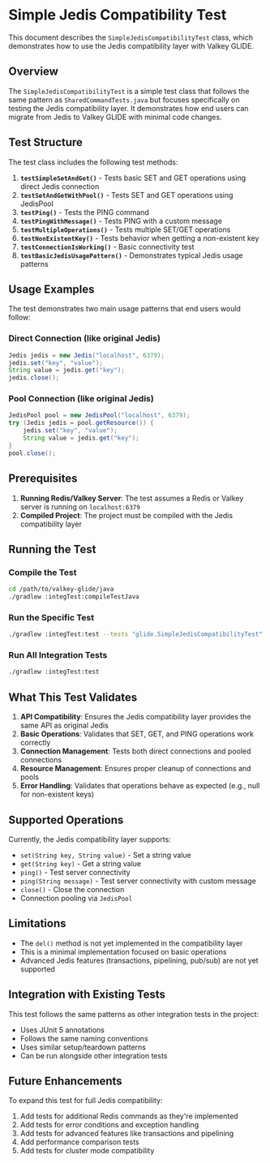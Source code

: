 # Simple Jedis Compatibility Test

This document describes the `SimpleJedisCompatibilityTest` class, which demonstrates how to use the Jedis compatibility layer with Valkey GLIDE.

## Overview

The `SimpleJedisCompatibilityTest` is a simple test class that follows the same pattern as `SharedCommandTests.java` but focuses specifically on testing the Jedis compatibility layer. It demonstrates how end users can migrate from Jedis to Valkey GLIDE with minimal code changes.

## Test Structure

The test class includes the following test methods:

1. **`testSimpleSetAndGet()`** - Tests basic SET and GET operations using direct Jedis connection
2. **`testSetAndGetWithPool()`** - Tests SET and GET operations using JedisPool
3. **`testPing()`** - Tests the PING command
4. **`testPingWithMessage()`** - Tests PING with a custom message
5. **`testMultipleOperations()`** - Tests multiple SET/GET operations
6. **`testNonExistentKey()`** - Tests behavior when getting a non-existent key
7. **`testConnectionIsWorking()`** - Basic connectivity test
8. **`testBasicJedisUsagePattern()`** - Demonstrates typical Jedis usage patterns

## Usage Examples

The test demonstrates two main usage patterns that end users would follow:

### Direct Connection (like original Jedis)
```java
Jedis jedis = new Jedis("localhost", 6379);
jedis.set("key", "value");
String value = jedis.get("key");
jedis.close();
```

### Pool Connection (like original Jedis)
```java
JedisPool pool = new JedisPool("localhost", 6379);
try (Jedis jedis = pool.getResource()) {
    jedis.set("key", "value");
    String value = jedis.get("key");
}
pool.close();
```

## Prerequisites

1. **Running Redis/Valkey Server**: The test assumes a Redis or Valkey server is running on `localhost:6379`
2. **Compiled Project**: The project must be compiled with the Jedis compatibility layer

## Running the Test

### Compile the Test
```bash
cd /path/to/valkey-glide/java
./gradlew :integTest:compileTestJava
```

### Run the Specific Test
```bash
./gradlew :integTest:test --tests "glide.SimpleJedisCompatibilityTest"
```

### Run All Integration Tests
```bash
./gradlew :integTest:test
```

## What This Test Validates

1. **API Compatibility**: Ensures the Jedis compatibility layer provides the same API as original Jedis
2. **Basic Operations**: Validates that SET, GET, and PING operations work correctly
3. **Connection Management**: Tests both direct connections and pooled connections
4. **Resource Management**: Ensures proper cleanup of connections and pools
5. **Error Handling**: Validates that operations behave as expected (e.g., null for non-existent keys)

## Supported Operations

Currently, the Jedis compatibility layer supports:
- `set(String key, String value)` - Set a string value
- `get(String key)` - Get a string value
- `ping()` - Test server connectivity
- `ping(String message)` - Test server connectivity with custom message
- `close()` - Close the connection
- Connection pooling via `JedisPool`

## Limitations

- The `del()` method is not yet implemented in the compatibility layer
- This is a minimal implementation focused on basic operations
- Advanced Jedis features (transactions, pipelining, pub/sub) are not yet supported

## Integration with Existing Tests

This test follows the same patterns as other integration tests in the project:
- Uses JUnit 5 annotations
- Follows the same naming conventions
- Uses similar setup/teardown patterns
- Can be run alongside other integration tests

## Future Enhancements

To expand this test for full Jedis compatibility:
1. Add tests for additional Redis commands as they're implemented
2. Add tests for error conditions and exception handling
3. Add tests for advanced features like transactions and pipelining
4. Add performance comparison tests
5. Add tests for cluster mode compatibility
